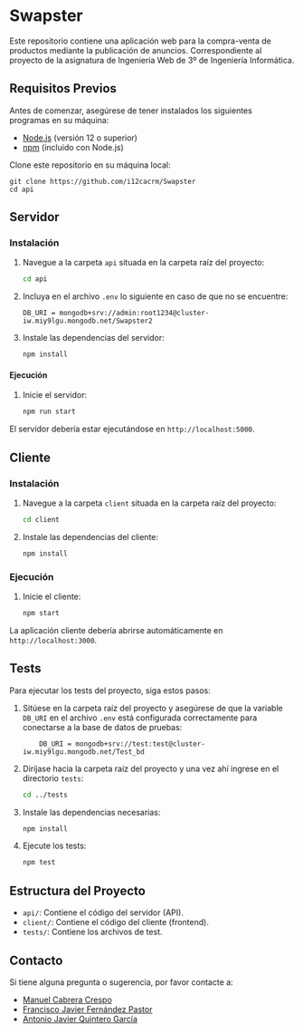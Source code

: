 # Swapster

Este repositorio contiene una aplicación web para la compra-venta de productos mediante la publicación de anuncios. Correspondiente al proyecto de la asignatura de Ingeniería Web de 3º de Ingeniería Informática.

## Requisitos Previos

Antes de comenzar, asegúrese de tener instalados los siguientes programas en su máquina:

- [Node.js](https://nodejs.org/) (versión 12 o superior)
- [npm](https://www.npmjs.com/) (incluido con Node.js)


Clone este repositorio en su máquina local:

    git clone https://github.com/i12cacrm/Swapster
    cd api

## Servidor

### Instalación


1. Navegue a la carpeta `api` situada en la carpeta raíz del proyecto:

    ```bash
    cd api
    ```

2. Incluya en el archivo `.env` lo siguiente en caso de que no se encuentre:

    ```env
    DB_URI = mongodb+srv://admin:root1234@cluster-iw.miy9lgu.mongodb.net/Swapster2
    ```

3. Instale las dependencias del servidor:

    ```bash
    npm install
    ```

#### Ejecución

1. Inicie el servidor:

    ```bash
    npm run start
    ```

El servidor debería estar ejecutándose en `http://localhost:5000`.



## Cliente

### Instalación

1. Navegue a la carpeta `client` situada en la carpeta raíz del proyecto:

    ```bash
    cd client
    ```

2. Instale las dependencias del cliente:

    ```bash
    npm install
    ```

### Ejecución

1. Inicie el cliente:

    ```bash
    npm start
    ```

La aplicación cliente debería abrirse automáticamente en `http://localhost:3000`.


## Tests

Para ejecutar los tests del proyecto, siga estos pasos:

1. Sitúese en la carpeta raíz del proyecto y asegúrese de que la variable `DB_URI` en el archivo `.env` está configurada correctamente para conectarse a la base de datos de pruebas:

    ```env
        DB_URI = mongodb+srv://test:test@cluster-iw.miy9lgu.mongodb.net/Test_bd
    ```

2. Diríjase hacia la carpeta raíz del proyecto y una vez ahí ingrese en el directorio `tests`:
    ```bash
    cd ../tests
    ```

3. Instale las dependencias necesarias:

    ```bash
    npm install
    ```

4. Ejecute los tests:

    ```bash
    npm test
    ```

## Estructura del Proyecto

- `api/`: Contiene el código del servidor (API).
- `client/`: Contiene el código del cliente (frontend).
- `tests/`: Contiene los archivos de test.



## Contacto

Si tiene alguna pregunta o sugerencia, por favor contacte a:
- [Manuel Cabrera Crespo](mailto:i12cacrm@uco.es)
- [Francisco Javier Fernández Pastor](mailto:i12fepaf@uco.es)
- [Antonio Javier Quintero García](mailto:i12qugaa@uco.es)



